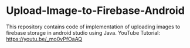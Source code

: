 # Upload-Image-to-Firebase-Android
This repository contains code of implementation of uploading images to firebase storage in android studio using Java.
YouTube Tutorial: https://youtu.be/_mo0vPfOaAQ
